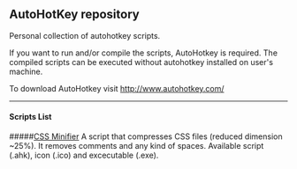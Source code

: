 ## AutoHotKey repository

Personal collection of autohotkey scripts. 

If you want to run and/or compile the scripts, AutoHotkey is required. The compiled scripts can be executed without autohotkey installed on user's machine.

To download AutoHotkey visit http://www.autohotkey.com/
<hr>

#### Scripts List

#####[CSS Minifier](css-minifier)
A script that compresses CSS files (reduced dimension ~25%). It removes comments and any kind of spaces. Available script (.ahk), icon (.ico) and excecutable (.exe).